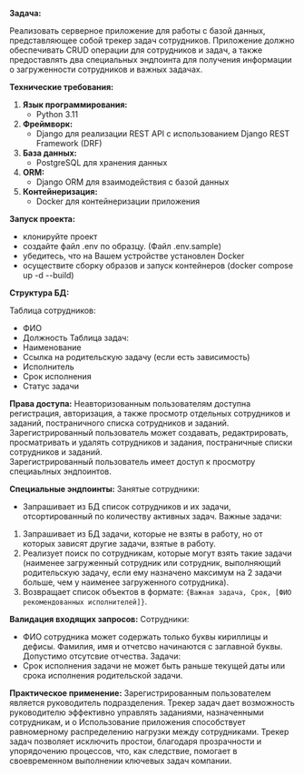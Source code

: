**Задача:**

Реализовать серверное приложение для работы с базой данных, представляющее собой трекер задач сотрудников. 
Приложение должно обеспечивать CRUD операции для сотрудников и задач, а также предоставлять два специальных эндпоинта для получения информации о загруженности сотрудников и важных задачах.

**Технические требования:**

1. **Язык программирования:**
    - Python 3.11
2. **Фреймворк:**
    - Django для реализации REST API с использованием Django REST Framework (DRF)
3. **База данных:**
    - PostgreSQL для хранения данных
4. **ORM:**
    - Django ORM для взаимодействия с базой данных
5. **Контейнеризация:**
    - Docker для контейнеризации приложения


**Запуск проекта:**

- клонируйте проект
- создайте файл .env по образцу. (Файл .env.sample)
- убедитесь, что на Вашем устройстве установлен Docker
- осуществите сборку образов и запуск контейнеров (docker compose up -d --build)

 
**Структура БД:**

Таблица сотрудников:
- ФИО
- Должность
Таблица задач:
- Наименование
- Ссылка на родительскую задачу (если есть зависимость)
- Исполнитель
- Срок исполнения
- Статус задачи

**Права доступа:**
Неавторизованным пользователям доступна регистрация, авторизация, а также просмотр отдельных сотрудников и заданий, постраничного списка сотрудников и заданий. 
Зарегистрированный пользователь может создавать, редактрировать, просматривать и удалять сотрудников и задания, постраничные списки сотрудников и заданий.  
Зарегистрированный пользователь имеет доступ к просмотру специаьлных эндпоинтов.

**Специальные эндпоинты:**
 Занятые сотрудники:
 - Запрашивает из БД список сотрудников и их задачи, отсортированный по количеству активных задач.
 Важные задачи:
 1. Запрашивает из БД задачи, которые не взяты в работу, но от которых зависят другие задачи, взятые в работу.
 2. Реализует поиск по сотрудникам, которые могут взять такие задачи
        (наименее загруженный сотрудник или сотрудник, выполняющий родительскую задачу, если ему назначено максимум на 2 задачи больше, чем у наименее загруженного сотрудника).
 3. Возвращает список объектов в формате: `{Важная задача, Срок, [ФИО рекомендованных исполнителей]}`.

**Валидация входящих запросов:**
 Сотрудники:
 - ФИО сотрудника может содержать только буквы кириллицы и дефисы. Фамилия, имя и отчетсво начинаются с заглавной буквы. Допустимо отсутсвие отчества.
 Задачи:
 - Срок исполнения задачи не может быть раньше текущей даты или срока исполнения родительской задачи.

**Практическое применение:**
Зарегистрированным пользователем является руководитель подразделения. Трекер задач дает возможность руководителю эффективно управлять заданиями, назначенными сотрудникам, и о
Использование приложения способствует равномерному распределению нагрузки между сотрудниками. Трекер задач позволяет исключить простои, благодаря прозрачности и упорядочению процессов, 
что, как следствие, помогает в своевременном выполнении ключевых задач компании.
